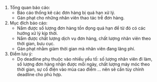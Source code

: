 1. Tổng quan báo cáo: 
   - Báo cáo thống kê các đơn hàng bị quá hạn xử lý.
   - Gán phạt cho những nhân viên thao tác trễ đơn hàng.
2. Mục đích báo cáo: 
   - Nắm được số lượng đơn hàng tồn đọng quá hạn để từ đó có các hướng xử lý kịp thời.
   - Nắm được chất lượng dịch vụ đơn hàng, chất lượng nhân viên theo thời gian, bưu cục. 
   - Gán phạt nhằm giảm thời gian mà nhân viên đang lãng phí.
3. Điểm lưu ý:
   - Do deadline phụ thuộc vào nhiều yếu tố: số lượng nhân viên đi làm, số lượng đơn hàng nhận được mỗi ngày, chất lượng máy móc theo thời gian, sự cố điện vào mùa cao điểm
... nên sẽ cần tùy chỉnh deadline cho phù hợp.
   
